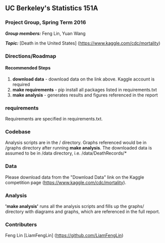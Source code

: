 ## UC Berkeley's Statistics 151A
### Project Group, Spring Term 2016

_**Group members:**_ Feng Lin, Yuan Wang

_**Topic:**_ [Death in the United States] (https://www.kaggle.com/cdc/mortality)

### Directions/Roadmap
#### Recommended Steps
1. __download data__ - download data on the link above. Kaggle account is required
2. __make requirements__ - pip install all packages listed in requirements.txt
3. __make analysis__ - generates results and figures referenced in the report

### requirements
Requirements are specified in requirements.txt.

### Codebase 

Analysis scripts are in the / directory. Graphs referenced would be in /graphs directory after running __make analysis__. The downloaded data is assumed to be in /data directory, i.e. /data/DeathRecords/*

### Data

Please download data from the "Download Data" link on the Kaggle competition page (https://www.kaggle.com/cdc/mortality).

### Analysis

__'make analysis'__ runs all the analysis scripts and fills up the graphs/ directory with diagrams and graphs, which are referenced in the full report.

### Contributers

Feng Lin [LiamFengLin] (https://github.com/LiamFengLin)